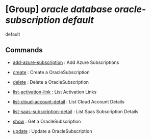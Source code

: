 # [Group] _oracle database oracle-subscription default_

default

## Commands

- [add-azure-subscription](/Commands/oracle/database/oracle-subscription/default/_add-azure-subscription.md)
: Add Azure Subscriptions

- [create](/Commands/oracle/database/oracle-subscription/default/_create.md)
: Create a OracleSubscription

- [delete](/Commands/oracle/database/oracle-subscription/default/_delete.md)
: Delete a OracleSubscription

- [list-activation-link](/Commands/oracle/database/oracle-subscription/default/_list-activation-link.md)
: List Activation Links

- [list-cloud-account-detail](/Commands/oracle/database/oracle-subscription/default/_list-cloud-account-detail.md)
: List Cloud Account Details

- [list-saas-subscription-detail](/Commands/oracle/database/oracle-subscription/default/_list-saas-subscription-detail.md)
: List Saas Subscription Details

- [show](/Commands/oracle/database/oracle-subscription/default/_show.md)
: Get a OracleSubscription

- [update](/Commands/oracle/database/oracle-subscription/default/_update.md)
: Update a OracleSubscription
